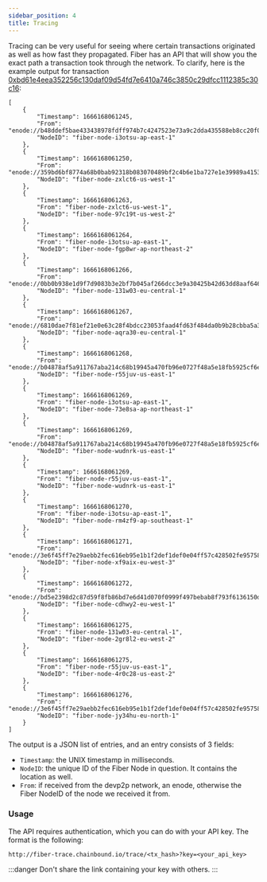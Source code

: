 ```yaml
---
sidebar_position: 4
title: Tracing
---
```

Tracing can be very useful for seeing where certain transactions originated as well as how fast they propagated. Fiber has
an API that will show you the exact path a transaction took through the network. To clarify, here is the example output
for transaction [0xbd61e4eea352256c130daf09d54fd7e6410a746c3850c29dfcc1112385c30c16](https://etherscan.io/tx/0xbd61e4eea352256c130daf09d54fd7e6410a746c3850c29dfcc1112385c30c16):
```
[
    {
        "Timestamp": 1666168061245,
        "From": "enode://b48ddef5bae433438978fdff974b7c4247523e73a9c2dda435588eb8cc20f0e556283e7e1880a42be00d3bd8ddb442da2ba2539111ad2faa225511ba70d79af0@34.92.208.56:29888",
        "NodeID": "fiber-node-i3otsu-ap-east-1"
    },
    {
        "Timestamp": 1666168061250,
        "From": "enode://359bd6bf8774a68b0bab92318b083070489bf2c4b6e1ba727e1e39989a4153cf1459d704162da0939aea823a8b93be85c44504e5f29b78808a21e9497ff12c0a@35.73.208.158:30303",
        "NodeID": "fiber-node-zxlct6-us-west-1"
    },
    {
        "Timestamp": 1666168061263,
        "From": "fiber-node-zxlct6-us-west-1",
        "NodeID": "fiber-node-97c19t-us-west-2"
    },
    {
        "Timestamp": 1666168061264,
        "From": "fiber-node-i3otsu-ap-east-1",
        "NodeID": "fiber-node-fgp8wr-ap-northeast-2"
    },
    {
        "Timestamp": 1666168061266,
        "From": "enode://0bb0b938e1d9f7d9083b3e2bf7b045af266dcc3e9a30425b42d63dd8aaf64697bb3df4e607ccefb4c1751deff845d26b3b65aa08a8d88395009211deaac4fc00@144.76.57.184:30303",
        "NodeID": "fiber-node-131w03-eu-central-1"
    },
    {
        "Timestamp": 1666168061267,
        "From": "enode://6810dae7f81ef21e0e63c28f4bdcc23053faad4fd63f484da0b9b28cbba5a32fc844b4526dc9b11b3a9235757543b4debc1a54058ff57a66ba56884320c1b784@142.132.249.66:30303",
        "NodeID": "fiber-node-aqra30-eu-central-1"
    },
    {
        "Timestamp": 1666168061268,
        "From": "enode://b04878af5a911767aba214c68b19945a470fb96e0727f48a5e18fb5925cf6e31fd25f8bbb14710b0a3f68d1bc0cc568ab0b4c298aa8c84f3c72ba315c23a2948@100.24.53.140:30303",
        "NodeID": "fiber-node-r55juv-us-east-1"
    },
    {
        "Timestamp": 1666168061269,
        "From": "fiber-node-i3otsu-ap-east-1",
        "NodeID": "fiber-node-73e8sa-ap-northeast-1"
    },
    {
        "Timestamp": 1666168061269,
        "From": "enode://b04878af5a911767aba214c68b19945a470fb96e0727f48a5e18fb5925cf6e31fd25f8bbb14710b0a3f68d1bc0cc568ab0b4c298aa8c84f3c72ba315c23a2948@100.24.53.140:30303",
        "NodeID": "fiber-node-wudnrk-us-east-1"
    },
    {
        "Timestamp": 1666168061269,
        "From": "fiber-node-r55juv-us-east-1",
        "NodeID": "fiber-node-wudnrk-us-east-1"
    },
    {
        "Timestamp": 1666168061270,
        "From": "fiber-node-i3otsu-ap-east-1",
        "NodeID": "fiber-node-rm4zf9-ap-southeast-1"
    },
    {
        "Timestamp": 1666168061271,
        "From": "enode://3e6f45ff7e29aebb2fec616eb95e1b1f2def1def0e04ff57c428502fe957587193782c1a6c7a73068ab8d314e3270b7ace23006cf103fe4c203bcabdb507dd9a@157.90.209.20:30303",
        "NodeID": "fiber-node-xf9aix-eu-west-3"
    },
    {
        "Timestamp": 1666168061272,
        "From": "enode://bd5e2398d2c87d59f8fb86bd7e6d41d070f0999f497bebab8f793f6136150ddef7ed08a9a5f47df26d2b1f95b8abb118e43d08acc8fb20747b2ea3254be29094@116.202.163.31:30303",
        "NodeID": "fiber-node-cdhwy2-eu-west-1"
    },
    {
        "Timestamp": 1666168061275,
        "From": "fiber-node-131w03-eu-central-1",
        "NodeID": "fiber-node-2gr8l2-eu-west-2"
    },
    {
        "Timestamp": 1666168061275,
        "From": "fiber-node-r55juv-us-east-1",
        "NodeID": "fiber-node-4r0c28-us-east-2"
    },
    {
        "Timestamp": 1666168061276,
        "From": "enode://3e6f45ff7e29aebb2fec616eb95e1b1f2def1def0e04ff57c428502fe957587193782c1a6c7a73068ab8d314e3270b7ace23006cf103fe4c203bcabdb507dd9a@157.90.209.20:30303",
        "NodeID": "fiber-node-jy34hu-eu-north-1"
    }
]
```
The output is a JSON list of entries, and an entry consists of 3 fields:
* `Timestamp`: the UNIX timestamp in milliseconds.
* `NodeID`: the unique ID of the Fiber Node in question. It contains the location as well.
* `From`: if received from the devp2p network, an enode, otherwise the Fiber NodeID of the node we received it from.

### Usage
The API requires authentication, which you can do with your API key. The format is the following:
```
http://fiber-trace.chainbound.io/trace/<tx_hash>?key=<your_api_key>
```
:::danger
Don't share the link containing your key with others.
:::